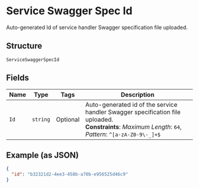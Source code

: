 
# Service Swagger Spec Id

Auto-generated Id of service handler Swagger specification file uploaded.

## Structure

`ServiceSwaggerSpecId`

## Fields

| Name | Type | Tags | Description |
|  --- | --- | --- | --- |
| `Id` | `string` | Optional | Auto-generated id of the service handler Swagger specification file uploaded.<br>**Constraints**: *Maximum Length*: `64`, *Pattern*: `^[a-zA-Z0-9\-_]+$` |

## Example (as JSON)

```json
{
  "id": "b32321d2-4ee3-458b-a70b-e956525d46c9"
}
```

